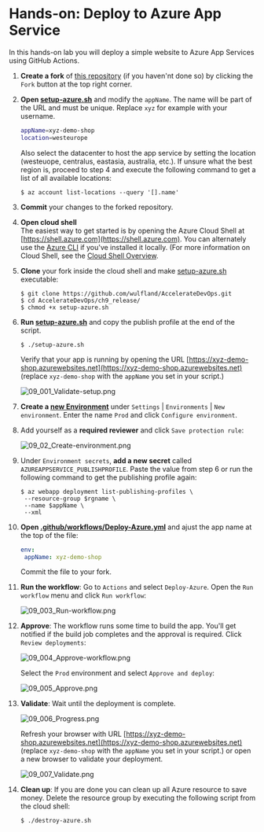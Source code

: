 # Hands-on: Deploy to Azure App Service

In this hands-on lab you will deploy a simple website to Azure App Services using GitHub Actions.

1. __Create a fork__ of [this repository](https://github.com/wulfland/AccelerateDevOps) (if you haven'nt done so) by clicking the `Fork` button at the top right corner. 

2. __Open [setup-azure.sh](setup-azure.sh)__ and modify the `appName`. The name will be part of the URL and must be unique. Replace `xyz` for example with your username.  

   ```bash
   appName=xyz-demo-shop
   location=westeurope
   ```

   Also select the datacenter to host the app service by setting the location (westeuope, centralus, eastasia, australia, etc.). If unsure what the best region is, proceed to step 4 and execute the following command to get a list of all available locations:

   ```console
   $ az account list-locations --query '[].name'
   ```
3. __Commit__ your changes to the forked repository.

4. __Open cloud shell__  
   The easiest way to get started is by opening the Azure Cloud Shell at [https://shell.azure.com](https://shell.azure.com). You can alternately use the [Azure CLI](https://docs.microsoft.com/cli/azure/install-azure-cli?view=azure-cli-latest) if you've installed it locally. (For more information on Cloud Shell, see the [Cloud Shell Overview](https://docs.microsoft.com/azure/cloud-shell/overview.).

5. __Clone__ your fork inside the cloud shell and make [setup-azure.sh](setup-azure.sh) executable: 

   ```console
   $ git clone https://github.com/wulfland/AccelerateDevOps.git
   $ cd AccelerateDevOps/ch9_release/
   $ chmod +x setup-azure.sh

6. __Run [setup-azure.sh](setup-azure.sh)__ and copy the publish profile at the end of the script.

   ```console
   $ ./setup-azure.sh
   ```

   Verify that your app is running by opening the URL [https://xyz-demo-shop.azurewebsites.net](https://xyz-demo-shop.azurewebsites.net) (replace `xyz-demo-shop` with the `appName` you set in your script.)

   ![09_001_Validate-setup.png](09_001_Validate-setup.png)

7. __Create a [new Environment](/../../settings/environments/new)__ under `Settings` | `Environments` | `New environment`. Enter the name `Prod` and click `Configure environment`.

8. Add yourself as a __required reviewer__ and click `Save protection rule`:

    ![09_02_Create-environment.png](09_02_Create-environment.png)

9. Under `Environment secrets`, __add a new secret__ called `AZUREAPPSERVICE_PUBLISHPROFILE`. Paste the value from step 6 or run the following command to get the publishing profile again:  

   ```console
   $ az webapp deployment list-publishing-profiles \
    --resource-group $rgname \
    --name $appName \
    --xml
   ```

10. __Open [.github/workflows/Deploy-Azure.yml](/../../blob/main/.github/workflows/Deploy-Azure.yml)__ and ajust the app name at the top of the file:

    ```yaml
    env:
     appName: xyz-demo-shop
    ```

    Commit the file to your fork. 

11. __Run the workflow__: Go to `Actions` and select `Deploy-Azure`. Open the `Run workflow` menu and click `Run workflow`:

    ![09_003_Run-workflow.png](09_003_Run-workflow.png)

12. __Approve__: The workflow runs some time to build the app. You'll get notified if the build job completes and the approval is required. Click `Review deployments`:

    ![09_004_Approve-workflow.png](09_004_Approve-workflow.png)

    Select the `Prod` environment and select `Approve and deploy`:

    ![09_005_Approve.png](09_005_Approve.png)

13. __Validate__: Wait until the deployment is complete.

    ![09_006_Progress.png](09_006_Progress.png)

    Refresh your browser with URL [https://xyz-demo-shop.azurewebsites.net](https://xyz-demo-shop.azurewebsites.net) (replace `xyz-demo-shop` with the `appName` you set in your script.) or open a new browser to validate your deployment.

    ![09_007_Validate.png](09_007_Validate.png)

14. __Clean up__: If you are done you can clean up all Azure resource to save money. Delete the resource group by executing the following script from the cloud shell:

    ```console
    $ ./destroy-azure.sh
    ```